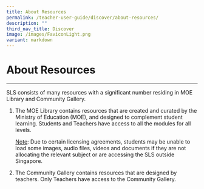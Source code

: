 ```yaml
---
title: About Resources
permalink: /teacher-user-guide/discover/about-resources/
description: ""
third_nav_title: Discover
image: /images/FaviconLight.png
variant: markdown
---
```

<h1>About Resources</h1><hr>
  <p>SLS consists of many resources with a significant number residing in MOE Library and Community Gallery.</p>
  <ol>
    <li>
      <p>The MOE Library contains resources that are created and curated by the Ministry of Education (MOE), and designed to complement student learning. Students and Teachers have access to all the modules for all levels.</p>
      <p><u>Note</u>: Due to certain licensing agreements, students may be unable to load some images, audio files, videos and documents if they are not allocating the relevant subject or are accessing the SLS outside Singapore.</p>
    </li>
    <li>
      <p>The Community Gallery contains resources that are designed by teachers. Only Teachers have access to the Community Gallery.</p>
    </li>
  </ol>